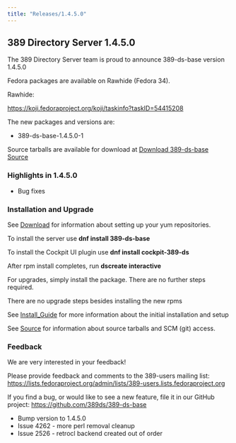 ```yaml
---
title: "Releases/1.4.5.0"
---
```


389 Directory Server 1.4.5.0
-----------------------------

The 389 Directory Server team is proud to announce 389-ds-base version 1.4.5.0

Fedora packages are available on Rawhide (Fedora 34).


Rawhide:

<https://koji.fedoraproject.org/koji/taskinfo?taskID=54415208>



The new packages and versions are:

- 389-ds-base-1.4.5.0-1

Source tarballs are available for download at [Download 389-ds-base Source](https://releases.pagure.org/389-ds-base/389-ds-base-1.4.5.0.tar.bz2)

### Highlights in 1.4.5.0

- Bug fixes

### Installation and Upgrade 

See [Download](../download.html) for information about setting up your yum repositories.

To install the server use **dnf install 389-ds-base**

To install the Cockpit UI plugin use **dnf install cockpit-389-ds**

After rpm install completes, run **dscreate interactive**

For upgrades, simply install the package.  There are no further steps required.

There are no upgrade steps besides installing the new rpms 

See [Install\_Guide](../howto/howto-install-389.html) for more information about the initial installation and setup

See [Source](../development/source.html) for information about source tarballs and SCM (git) access.

### Feedback

We are very interested in your feedback!

Please provide feedback and comments to the 389-users mailing list: <https://lists.fedoraproject.org/admin/lists/389-users.lists.fedoraproject.org>

If you find a bug, or would like to see a new feature, file it in our GitHub project: <https://github.com/389ds/389-ds-base>

- Bump version to 1.4.5.0
- Issue 4262 - more perl removal cleanup
- Issue 2526 - retrocl backend created out of order



